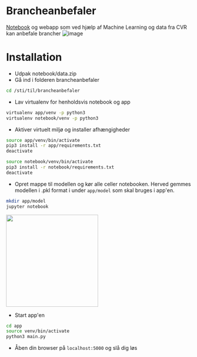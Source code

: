 # Brancheanbefaler
[Notebook](https://github.com/baffioso/brancheanbefaler/blob/master/notebook/brancheanbefaler.ipynb) og webapp som ved hjælp af Machine Learning og data fra CVR kan anbefale brancher
![image](https://user-images.githubusercontent.com/7534153/34677306-fae58194-f48f-11e7-991f-d51621bc1212.png)

# Installation
* Udpak notebook/data.zip
* Gå ind i folderen brancheanbefaler
```bash
cd /sti/til/brancheanbefaler
```
* Lav virtualenv for henholdsvis notebook og app
```bash
virtualenv app/venv -p python3
virtualenv notebook/venv -p python3
```

* Aktiver virtuelt miljø og installer afhængigheder
```bash
source app/venv/bin/activate
pip3 install -r app/requirements.txt
deactivate

source notebook/venv/bin/activate
pip3 install -r notebook/requirements.txt
deactivate
```

* Opret mappe til modellen og kør alle celler notebooken. Herved gemmes modellen i .pkl format i under `app/model` som skal bruges i app'en.
```bash
mkdir app/model
jupyter notebook
```
<img src="https://user-images.githubusercontent.com/7534153/34687230-6278df22-f4ae-11e7-9a91-7248eb909490.png" width="250" />

* Start app'en
```bash
cd app
source venv/bin/activate
python3 main.py
```

 * Åben din browser på `localhost:5000` og slå dig løs
